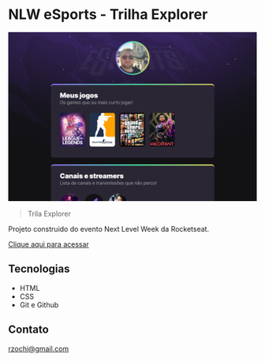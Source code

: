 # NLW eSports - Trilha Explorer

![preview](./renatozocchi.github.io_NLWeSports_.png)

> Trila Explorer

Projeto construido do evento Next Level Week da Rocketseat.

[Clique aqui para acessar](https://renatozocchi.github.io/NLWeSports/)

## Tecnologias

- HTML
- CSS
- Git e Github

## Contato

rzochi@gmail.com